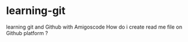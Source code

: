 # learning-git
learning git and Github with Amigoscode
How do i create read me file on Github platform ?
